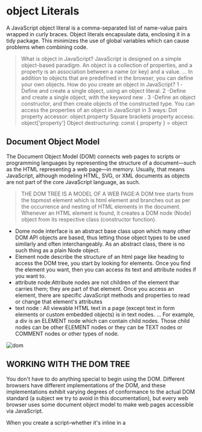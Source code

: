 # object Literals

A JavaScript object literal is a comma-separated list of name-value pairs wrapped in curly braces. Object literals encapsulate data, enclosing it in a tidy package. This minimizes the use of global variables which can cause problems when combining code.
> What is object in JavaScript?
JavaScript is designed on a simple object-based paradigm. An object is a collection of properties, and a property is an association between a name (or key) and a value. ... In addition to objects that are predefined in the browser, you can define your own objects.
> How do you create an object in JavaScript?
1 -Define and create a single object, using an object literal.
2 -Define and create a single object, with the keyword new .
3 -Define an object constructor, and then create objects of the constructed type.
> You can access the properties of an object in JavaScript in 3 ways:
Dot property accessor: object.property
Square brackets property access: object['property']
Object destructuring: const { property } = object

## Document Object Model

The Document Object Model (DOM) connects web pages to scripts or programming languages by representing the structure of a document—such as the HTML representing a web page—in memory. Usually, that means JavaScript, although modeling HTML, SVG, or XML documents as objects are not part of the core JavaScript language, as such.
> THE DOM TREE IS A MODEL OF A WEB PAGE:A DOM tree starts from the topmost element which is html element and branches out as per the occurrence and nesting of HTML elements in the document. Whenever an HTML element is found, it creates a DOM node (Node) object from its respective class (constructor function).

- Dome node  interface is an abstract base class upon which many other DOM API objects are based, thus letting those object types to be used similarly and often interchangeably. As an abstract class, there is no such thing as a plain Node object.
- Element node describe the structure of an html page like heading to access the DOM tree, you start by looking for
elements. Once you find the element you want, then you can access its text and attribute nodes if you
want to.
- attribute node:Attribute nodes are not children of the element thar carries them; they are part of that element. Once
you access an element, there are specific JavaScript methods and properties to read or change that element's attributes
- text node : All viewable HTML text in a page (except text in form elements or custom embedded objects) is in text nodes. ... For example, a div is an ELEMENT node which can contain child nodes. Those child nodes can be other ELEMENT nodes or they can be TEXT nodes or COMMENT nodes or other types of node.

![dom](https://curriculum-content.s3.amazonaws.com/fewpjs/fewpjs-the-dom-tree/Image_6_DomTree.png)

## WORKING WITH THE DOM TREE

You don't have to do anything special to begin using the DOM. Different browsers have different implementations of the DOM, and these implementations exhibit varying degrees of conformance to the actual DOM standard (a subject we try to avoid in this documentation), but every web browser uses some document object model to make web pages accessible via JavaScript.

When you create a script–whether it's inline in a <script> element or included in the web page by means of a script loading instruction–you can immediately begin using the API for the document or window elements to manipulate the document itself or to get at the children of that document, which are the various elements in the web page. Your DOM programming may be something as simple as the following, which displays an alert message by using the alert() function from the window object, or it may use more sophisticated DOM methods to actually create new content, as in the longer example below.
1 -you can select dom element by id: The id selector uses the id attribute of an HTML element to select a specific element. The id of an element is unique within a page, so the id selector is used to select one unique element! To select an element with a specific id, write a hash (#) character, followed by the id of the element.
2 - select dom element by class: The getElementsByClassName method of Document interface returns an array-like object of all child elements which have all of the given class name(s). When called on the document object, the complete document is searched, including the root node. You may also call getElementsByClassName() on any element; it will return only elements which are descendants of the specified root element with the given class name(s)

### nodelist

 NodeList objects are collections of nodes, usually returned by properties such as Node. childNodes and methods such as document. querySelectorAll() . Although NodeList is not an Array , it is possible to iterate over it with forEach() . It can also be converted to a real Array using Array.
 A NodeList is a collection of document nodes. A NodeList and an HTML collection is very much the same thing. Both an HTMLCollection object and a NodeList object is an array-like list (collection) of objects.

### DOM interfaces

 This guide is about the objects and the actual things you can use to manipulate the DOM hierarchy. There are many points where understanding how these work can be confusing. For example, the object representing the HTML form element gets its name property from the HTMLFormElement interface but its className property from the HTMLElement interface. In both cases, the property you want is in that form object.

But the relationship between objects and the interfaces that they implement in the DOM can be confusing, and so this section attempts to say a little something about the actual interfaces in the DOM specification and how they are made available.

> Interfaces and Objects
Many objects borrow from several different interfaces. The table object, for example, implements a specialized HTMLTableElement interface, which includes such methods as createCaption and insertRow. But since it's also an HTML element, table implements the Element interface described in the DOM Element Reference chapter. And finally, since an HTML element is also, as far as the DOM is concerned, a node in the tree of nodes that make up the object model for an HTML or XML page, the table object also implements the more basic Node interface, from which Element derives.

When you get a reference to a table object, as in the following example, you routinely use all three of these interfaces interchangeably on the object, perhaps without knowing it.
> Core Interfaces in the DOM
This section lists some of the most commonly-used interfaces in the DOM. The idea is not to describe what these APIs do here but to give you an idea of the sorts of methods and properties you will see very often as you use the DOM. These common APIs are used in the longer examples in the DOM Examples chapter at the end of this book.

The document and window objects are the objects whose interfaces you generally use most often in DOM programming. In simple terms, the window object represents something like the browser, and the document object is the root of the document itself. Element inherits from the generic Node interface, and together these two interfaces provide many of the methods and properties you use on individual elements. These elements may also have specific interfaces for dealing with the kind of data those elements hold, as in the table object example in the previous section.

![domtree](https://data-flair.training/blogs/wp-content/uploads/sites/2/2019/08/Js-Dom-Tree.png)

## Testing the dom

This document provides samples for every interface that you can use in your own web development. In some cases, the samples are complete HTML pages, with the DOM access in a <script> element, the interface (e.g, buttons) necessary to fire up the script in a form, and the HTML elements upon which the DOM operates listed as well. When this is the case, you can cut and paste the example into a new HTML document, save it, and run the example from the browser.

There are some cases, however, when the examples are more concise. To run examples that only demonstrate the basic relationship of the interface to the HTML elements, you may want to set up a test page in which interfaces can be easily accessed from scripts. The following very simple web page provides a <script> element in the header in which you can place functions that test the interface, a few HTML elements with attributes that you can retrieve, set, or otherwise manipulate, and the web user interface necessary to call those functions from the browser.

You can use this test page or create a similar one to test the DOM interfaces you are interested in and see how they work on the browser platform. You can update the contents of the test() function as needed, create more buttons, or add elements as necessary.
